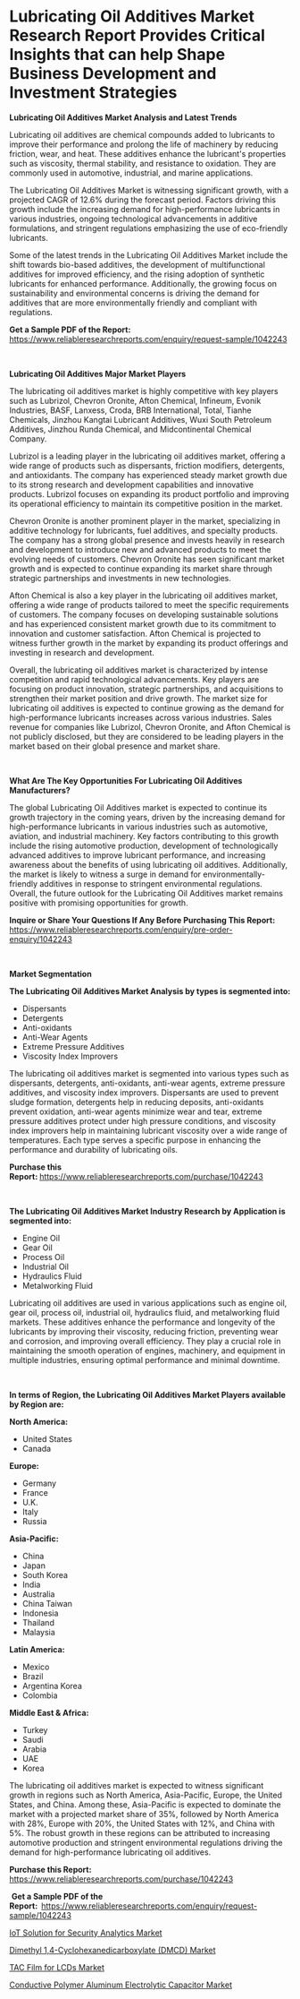 <p><h1>Lubricating Oil Additives Market Research Report Provides Critical Insights that can help Shape Business Development and Investment Strategies</h1></p><p><strong>Lubricating Oil Additives Market Analysis and Latest Trends</strong></p>
<p><p>Lubricating oil additives are chemical compounds added to lubricants to improve their performance and prolong the life of machinery by reducing friction, wear, and heat. These additives enhance the lubricant's properties such as viscosity, thermal stability, and resistance to oxidation. They are commonly used in automotive, industrial, and marine applications.</p><p>The Lubricating Oil Additives Market is witnessing significant growth, with a projected CAGR of 12.6% during the forecast period. Factors driving this growth include the increasing demand for high-performance lubricants in various industries, ongoing technological advancements in additive formulations, and stringent regulations emphasizing the use of eco-friendly lubricants.</p><p>Some of the latest trends in the Lubricating Oil Additives Market include the shift towards bio-based additives, the development of multifunctional additives for improved efficiency, and the rising adoption of synthetic lubricants for enhanced performance. Additionally, the growing focus on sustainability and environmental concerns is driving the demand for additives that are more environmentally friendly and compliant with regulations.</p></p>
<p><strong>Get a Sample PDF of the Report:&nbsp;</strong> <a href="https://www.reliableresearchreports.com/enquiry/request-sample/1042243">https://www.reliableresearchreports.com/enquiry/request-sample/1042243</a></p>
<p>&nbsp;</p>
<p><strong>Lubricating Oil Additives Major Market Players</strong></p>
<p><p>The lubricating oil additives market is highly competitive with key players such as Lubrizol, Chevron Oronite, Afton Chemical, Infineum, Evonik Industries, BASF, Lanxess, Croda, BRB International, Total, Tianhe Chemicals, Jinzhou Kangtai Lubricant Additives, Wuxi South Petroleum Additives, Jinzhou Runda Chemical, and Midcontinental Chemical Company.</p><p>Lubrizol is a leading player in the lubricating oil additives market, offering a wide range of products such as dispersants, friction modifiers, detergents, and antioxidants. The company has experienced steady market growth due to its strong research and development capabilities and innovative products. Lubrizol focuses on expanding its product portfolio and improving its operational efficiency to maintain its competitive position in the market.</p><p>Chevron Oronite is another prominent player in the market, specializing in additive technology for lubricants, fuel additives, and specialty products. The company has a strong global presence and invests heavily in research and development to introduce new and advanced products to meet the evolving needs of customers. Chevron Oronite has seen significant market growth and is expected to continue expanding its market share through strategic partnerships and investments in new technologies.</p><p>Afton Chemical is also a key player in the lubricating oil additives market, offering a wide range of products tailored to meet the specific requirements of customers. The company focuses on developing sustainable solutions and has experienced consistent market growth due to its commitment to innovation and customer satisfaction. Afton Chemical is projected to witness further growth in the market by expanding its product offerings and investing in research and development.</p><p>Overall, the lubricating oil additives market is characterized by intense competition and rapid technological advancements. Key players are focusing on product innovation, strategic partnerships, and acquisitions to strengthen their market position and drive growth. The market size for lubricating oil additives is expected to continue growing as the demand for high-performance lubricants increases across various industries. Sales revenue for companies like Lubrizol, Chevron Oronite, and Afton Chemical is not publicly disclosed, but they are considered to be leading players in the market based on their global presence and market share.</p></p>
<p>&nbsp;</p>
<p><strong>What Are The Key Opportunities For Lubricating Oil Additives Manufacturers?</strong></p>
<p><p>The global Lubricating Oil Additives market is expected to continue its growth trajectory in the coming years, driven by the increasing demand for high-performance lubricants in various industries such as automotive, aviation, and industrial machinery. Key factors contributing to this growth include the rising automotive production, development of technologically advanced additives to improve lubricant performance, and increasing awareness about the benefits of using lubricating oil additives. Additionally, the market is likely to witness a surge in demand for environmentally-friendly additives in response to stringent environmental regulations. Overall, the future outlook for the Lubricating Oil Additives market remains positive with promising opportunities for growth.</p></p>
<p><strong>Inquire or Share Your Questions If Any Before Purchasing This Report:</strong> <a href="https://www.reliableresearchreports.com/enquiry/pre-order-enquiry/1042243">https://www.reliableresearchreports.com/enquiry/pre-order-enquiry/1042243</a></p>
<p>&nbsp;</p>
<p><strong>Market Segmentation</strong></p>
<p><strong>The Lubricating Oil Additives Market Analysis by types is segmented into:</strong></p>
<p><ul><li>Dispersants</li><li>Detergents</li><li>Anti-oxidants</li><li>Anti-Wear Agents</li><li>Extreme Pressure Additives</li><li>Viscosity Index Improvers</li></ul></p>
<p><p>The lubricating oil additives market is segmented into various types such as dispersants, detergents, anti-oxidants, anti-wear agents, extreme pressure additives, and viscosity index improvers. Dispersants are used to prevent sludge formation, detergents help in reducing deposits, anti-oxidants prevent oxidation, anti-wear agents minimize wear and tear, extreme pressure additives protect under high pressure conditions, and viscosity index improvers help in maintaining lubricant viscosity over a wide range of temperatures. Each type serves a specific purpose in enhancing the performance and durability of lubricating oils.</p></p>
<p><strong>Purchase this Report:&nbsp;</strong><a href="https://www.reliableresearchreports.com/purchase/1042243">https://www.reliableresearchreports.com/purchase/1042243</a></p>
<p>&nbsp;</p>
<p><strong>The Lubricating Oil Additives Market Industry Research by Application is segmented into:</strong></p>
<p><ul><li>Engine Oil</li><li>Gear Oil</li><li>Process Oil</li><li>Industrial Oil</li><li>Hydraulics Fluid</li><li>Metalworking Fluid</li></ul></p>
<p><p>Lubricating oil additives are used in various applications such as engine oil, gear oil, process oil, industrial oil, hydraulics fluid, and metalworking fluid markets. These additives enhance the performance and longevity of the lubricants by improving their viscosity, reducing friction, preventing wear and corrosion, and improving overall efficiency. They play a crucial role in maintaining the smooth operation of engines, machinery, and equipment in multiple industries, ensuring optimal performance and minimal downtime.</p></p>
<p>&nbsp;</p>
<p><strong>In terms of Region, the Lubricating Oil Additives Market Players available by Region are:</strong></p>
<p>
    <p> <strong> North America: </strong>
        <ul>
            <li>United States</li>
            <li>Canada</li>
        </ul>
        </p> 
    <p> <strong> Europe: </strong>
        <ul>
            <li>Germany</li>
            <li>France</li>
            <li>U.K.</li>
            <li>Italy</li>
            <li>Russia</li>
        </ul>
        </p> 
    <p> <strong> Asia-Pacific: </strong>
        <ul>
            <li>China</li>
            <li>Japan</li>
            <li>South Korea</li>
            <li>India</li>
            <li>Australia</li>
            <li>China Taiwan</li>
            <li>Indonesia</li>
            <li>Thailand</li>
            <li>Malaysia</li>
        </ul>
        </p> 
    <p> <strong> Latin America: </strong>
        <ul>
            <li>Mexico</li>
            <li>Brazil</li>
            <li>Argentina Korea</li>
            <li>Colombia</li>
        </ul>
        </p> 
    <p> <strong> Middle East & Africa: </strong>
        <ul>
            <li>Turkey</li>
            <li>Saudi</li>
            <li>Arabia</li>
            <li>UAE</li>
            <li>Korea</li>
        </ul>
    </p>
    </p>
<p><p>The lubricating oil additives market is expected to witness significant growth in regions such as North America, Asia-Pacific, Europe, the United States, and China. Among these, Asia-Pacific is expected to dominate the market with a projected market share of 35%, followed by North America with 28%, Europe with 20%, the United States with 12%, and China with 5%. The robust growth in these regions can be attributed to increasing automotive production and stringent environmental regulations driving the demand for high-performance lubricating oil additives.</p></p>
<p><strong>Purchase this Report: </strong><a href="https://www.reliableresearchreports.com/purchase/1042243">https://www.reliableresearchreports.com/purchase/1042243</a></p>
<p>&nbsp;<strong>Get a Sample PDF of the Report:&nbsp;&nbsp;</strong><a href="https://www.reliableresearchreports.com/enquiry/request-sample/1042243">https://www.reliableresearchreports.com/enquiry/request-sample/1042243</a></p>
<p><strong></strong></p>
<p><p><a href="https://picayune-night-cbd.notion.site/Insights-into-IoT-Solution-for-Security-Analytics-Market-Size-Analysing-Market-Share-Trends-and-G-a1f21199a30046d4bc6100c097913d52">IoT Solution for Security Analytics Market</a></p><p><a href="https://view.publitas.com/reportprime-1/dimethyl-14-cyclohexanedicarboxylate-dmcd-market-research-report-provides-critical-insights-that-can-help-shape-business-development-and-investment-strategies/">Dimethyl 1,4-Cyclohexanedicarboxylate (DMCD) Market</a></p><p><a href="https://view.publitas.com/reportprime-1/tac-film-for-lcds-market-offers-provide-insightful-data-for-the-time-period-from-2023-to-2030-and-also-provide-analysis-based-on-application-type-and-region/">TAC Film for LCDs Market</a></p><p><a href="https://view.publitas.com/reportprime-1/global-conductive-polymer-aluminum-electrolytic-capacitor-market-size-and-market-trends-insights-and-projections-from-2023-to-2030/">Conductive Polymer Aluminum Electrolytic Capacitor Market</a></p></p>
